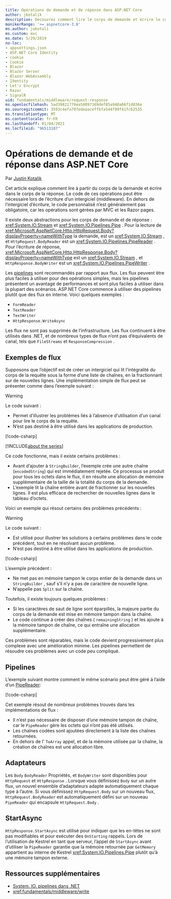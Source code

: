 ```yaml
---
title: Opérations de demande et de réponse dans ASP.NET Core
author: jkotalik
description: Découvrez comment lire le corps de demande et écrire le corps de la réponse dans ASP.NET Core.
monikerRange: '>= aspnetcore-3.0'
ms.author: jukotali
ms.custom: mvc
ms.date: 5/29/2019
no-loc:
- appsettings.json
- ASP.NET Core Identity
- cookie
- Cookie
- Blazor
- Blazor Server
- Blazor WebAssembly
- Identity
- Let's Encrypt
- Razor
- SignalR
uid: fundamentals/middleware/request-response
ms.openlocfilehash: 5ad39821778ea58097169def85a940a06f1d036e
ms.sourcegitcommit: 3593c4efa707edeaaceffbfa544f99f41fc62535
ms.translationtype: MT
ms.contentlocale: fr-FR
ms.lasthandoff: 01/04/2021
ms.locfileid: "96513107"
---
```

# <a name="request-and-response-operations-in-aspnet-core"></a>Opérations de demande et de réponse dans ASP.NET Core

Par [Justin Kotalik](https://github.com/jkotalik)

Cet article explique comment lire à partir du corps de la demande et écrire dans le corps de la réponse. Le code de ces opérations peut être nécessaire lors de l’écriture d’un intergiciel (middleware). En dehors de l’intergiciel d’écriture, le code personnalisé n’est généralement pas obligatoire, car les opérations sont gérées par MVC et les Razor pages.

Il existe deux abstractions pour les corps de demande et de réponse : <xref:System.IO.Stream> et <xref:System.IO.Pipelines.Pipe> . Pour la lecture de <xref:Microsoft.AspNetCore.Http.HttpRequest.Body?displayProperty=nameWithType> la demande, est un <xref:System.IO.Stream> , et `HttpRequest.BodyReader` est un <xref:System.IO.Pipelines.PipeReader> . Pour l’écriture de réponse, <xref:Microsoft.AspNetCore.Http.HttpResponse.Body?displayProperty=nameWithType> est un <xref:System.IO.Stream> , et `HttpResponse.BodyWriter` est un <xref:System.IO.Pipelines.PipeWriter> .

Les [pipelines](/dotnet/standard/io/pipelines) sont recommandés par rapport aux flux. Les flux peuvent être plus faciles à utiliser pour des opérations simples, mais les pipelines présentent un avantage de performances et sont plus faciles à utiliser dans la plupart des scénarios. ASP.NET Core commence à utiliser des pipelines plutôt que des flux en interne. Voici quelques exemples :

* `FormReader`
* `TextReader`
* `TextWriter`
* `HttpResponse.WriteAsync`

Les flux ne sont pas supprimés de l’infrastructure. Les flux continuent à être utilisés dans .NET, et de nombreux types de flux n’ont pas d’équivalents de canal, tels que `FileStreams` et `ResponseCompression` .

## <a name="stream-examples"></a>Exemples de flux

<!-- see "fundamentals\middleware\request-response\static\TestPipes.JPG for testing sample -->

Supposons que l’objectif est de créer un intergiciel qui lit l’intégralité du corps de la requête sous la forme d’une liste de chaînes, en la fractionnant sur de nouvelles lignes. Une implémentation simple de flux peut se présenter comme dans l’exemple suivant :

> [!WARNING]
> Le code suivant :
> * Permet d’illustrer les problèmes liés à l’absence d’utilisation d’un canal pour lire le corps de la requête.
> * N’est pas destiné à être utilisé dans les applications de production.

[!code-csharp[](request-response/samples/3.x/RequestResponseSample/Startup.cs?name=GetListOfStringsFromStream)]

[!INCLUDE[about the series](~/includes/code-comments-loc.md)]

Ce code fonctionne, mais il existe certains problèmes :

* Avant d’ajouter à `StringBuilder`, l’exemple crée une autre chaîne (`encodedString`) qui est immédiatement rejetée. Ce processus se produit pour tous les octets dans le flux, il en résulte une allocation de mémoire supplémentaire de la taille de la totalité du corps de la demande.
* L’exemple lit la chaîne entière avant de fractionner sur les nouvelles lignes. Il est plus efficace de rechercher de nouvelles lignes dans le tableau d’octets.

Voici un exemple qui résout certains des problèmes précédents :

> [!WARNING]
> Le code suivant :
> * Est utilisé pour illustrer les solutions à certains problèmes dans le code précédent, tout en ne résolvant aucun problème.
> * N’est pas destiné à être utilisé dans les applications de production.

[!code-csharp[](request-response/samples/3.x/RequestResponseSample/Startup.cs?name=GetListOfStringsFromStreamMoreEfficient)]

L’exemple précédent :

* Ne met pas en mémoire tampon le corps entier de la demande dans un `StringBuilder` , sauf s’il n’y a pas de caractère de nouvelle ligne.
* N’appelle pas `Split` sur la chaîne.

Toutefois, il existe toujours quelques problèmes :

* Si les caractères de saut de ligne sont éparpillés, la majeure partie du corps de la demande est mise en mémoire tampon dans la chaîne.
* Le code continue à créer des chaînes ( `remainingString` ) et les ajoute à la mémoire tampon de chaîne, ce qui entraîne une allocation supplémentaire.

Ces problèmes sont réparables, mais le code devient progressivement plus complexe avec une amélioration minime. Les pipelines permettent de résoudre ces problèmes avec un code peu compliqué.

## <a name="pipelines"></a>Pipelines

L’exemple suivant montre comment le même scénario peut être géré à l’aide d’un [PipeReader](/dotnet/standard/io/pipelines#pipe):

[!code-csharp[](request-response/samples/3.x/RequestResponseSample/Startup.cs?name=GetListOfStringFromPipe)]

Cet exemple résout de nombreux problèmes trouvés dans les implémentations de flux :

* Il n’est pas nécessaire de disposer d’une mémoire tampon de chaîne, car le `PipeReader` gère les octets qui n’ont pas été utilisés.
* Les chaînes codées sont ajoutées directement à la liste des chaînes retournées.
* En dehors de l' `ToArray` appel, et de la mémoire utilisée par la chaîne, la création de chaînes est une allocation libre.

## <a name="adapters"></a>Adaptateurs

Les `Body` `BodyReader` Propriétés, et `BodyWriter` sont disponibles pour `HttpRequest` et `HttpResponse` . Lorsque vous définissez `Body` sur un autre flux, un nouvel ensemble d’adaptateurs adapte automatiquement chaque type à l’autre. Si vous définissez `HttpRequest.Body` sur un nouveau flux, `HttpRequest.BodyReader` est automatiquement défini sur un nouveau `PipeReader` qui encapsule `HttpRequest.Body` .

## <a name="startasync"></a>StartAsync

`HttpResponse.StartAsync` est utilisé pour indiquer que les en-têtes ne sont pas modifiables et pour exécuter des `OnStarting` rappels. Lors de l’utilisation de Kestrel en tant que serveur, l’appel de `StartAsync` avant d’utiliser la `PipeReader` garantie que la mémoire retournée par `GetMemory` appartient au interne de Kestrel <xref:System.IO.Pipelines.Pipe> plutôt qu’à une mémoire tampon externe.

## <a name="additional-resources"></a>Ressources supplémentaires

* [System. IO. pipelines dans .NET](/dotnet/standard/io/pipelines)
* <xref:fundamentals/middleware/write>

<!-- Test with Postman or other tool. See image in static directory. -->

